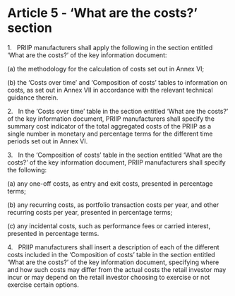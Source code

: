 # Article 5 - ‘What are the costs?’ section


1.   PRIIP manufacturers shall apply the following in the section entitled ‘What are the costs?’ of the key information document:

(a) the methodology for the calculation of costs set out in Annex VI;

(b) the ‘Costs over time’ and ‘Composition of costs’ tables to information on costs, as set out in Annex VII in accordance with the relevant technical guidance therein.

2.   In the ‘Costs over time’ table in the section entitled ‘What are the costs?’ of the key information document, PRIIP manufacturers shall specify the summary cost indicator of the total aggregated costs of the PRIIP as a single number in monetary and percentage terms for the different time periods set out in Annex VI.

3.   In the ‘Composition of costs’ table in the section entitled ‘What are the costs?’ of the key information document, PRIIP manufacturers shall specify the following:

(a) any one-off costs, as entry and exit costs, presented in percentage terms;

(b) any recurring costs, as portfolio transaction costs per year, and other recurring costs per year, presented in percentage terms;

(c) any incidental costs, such as performance fees or carried interest, presented in percentage terms.

4.   PRIIP manufacturers shall insert a description of each of the different costs included in the ‘Composition of costs’ table in the section entitled ‘What are the costs?’ of the key information document, specifying where and how such costs may differ from the actual costs the retail investor may incur or may depend on the retail investor choosing to exercise or not exercise certain options.
